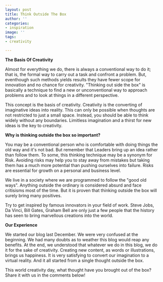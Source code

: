```yaml
---
layout: post
title: Think Outside The Box
author: ''
categories:
- inspiration
image: ''
tags:
- creativity

---
```

**The Basis Of Creativity**

Almost for everything we do, there is always a conventional way to do it; that is, the formal way to carry out a task and confront a problem. But, eventhough such methods yields results they have fewer scope for innovation and no chance for creativity. "Thinking out side the box" is basically a technique to find a new or unconventional  way to approach problems and to look at things in a different perspective.

This concept is the basis of creativity. Creativity is the converting of imaginative ideas into reality. This can only be possible when thoughts are not restricted to just a small space. Instead, you should be able to think widely without any boundaries. Limitless imagination and a thirst for new ideas is the key to creativity.

**Why is thinking outside the box so important?**

You may be a conventional person who is comfortable with doing things the old way and it's not bad. But remember that Leaders bring up an idea rather than follow them. To some, this thinking technique may be a synonym for Risk. Avoiding risks may help you to stay away from mistakes but taking them has a much more potential than pushing ourselves into failure. Risks are essential for growth on a personal and business level.

We live in a society where we are programmed to follow the "good old ways". Anything outside the ordinary is considered absurd and face critisisms most of the time. But it is proven that thinking outside the box will surely bring many positives.

Try to get inspired by famous innovators in your field of work. Steve Jobs, Da Vinci, Bill Gates, Graham Bell are only just a few people that the history has seen to bring marvellous creations into the world.

**Our Experience**

We started our blog last December. We were very confused at the beginning. We had many doubts as to weather this blog would reap any benefits. At the end, we understood that whatever we do in this blog, we do it for the sake of creativity. Creating new content, as words or illustrations, brings us happiness. It is very satisfying to convert our imagination to a virtual reality. And it all started from a single thought outside the box.

This world creativity day, what thought have you brought out of the box? Share it with us in the comments below!